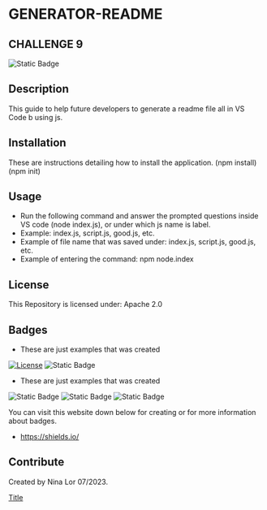 

# GENERATOR-README
## CHALLENGE 9
![Static Badge](https://img.shields.io/badge/challenge%209-purple)

## Description
This guide to help future developers to generate a readme file all in VS Code b using js.
## Installation
These are instructions detailing how to install the application.
(npm install)
(npm init)

## Usage

- Run the following command and answer the prompted questions inside VS code (node index.js), or under which js name is label.
- Example: index.js, script.js, good.js, etc.
- Example of file name that was saved under: index.js, script.js, good.js, etc.
- Example of entering the command: npm node.index

## License
 This Repository is licensed under: Apache 2.0

## Badges
* These are just examples that was created

[![License](https://img.shields.io/badge/License-Apache_2.0-blue.svg)](https://opensource.org/licenses/Apache-2.0)
![Static Badge](https://img.shields.io/badge/javascript-100%25-blue)

* These are just examples that was created

![Static Badge](https://img.shields.io/badge/javascript-yellow)
![Static Badge](https://img.shields.io/badge/node.js-green)
![Static Badge](https://img.shields.io/badge/inquirer-red)

You can visit this website down below for creating or for more information about badges.

- https://shields.io/


## Contribute
Created by Nina Lor 07/2023.

 [Title](<../../../OneDrive/Desktop/bootcamp/challenge-9- readme generator/challenge9-readme generator.webm>)
